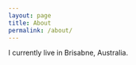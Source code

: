 ```yaml
---
layout: page
title: About
permalink: /about/
---
```


I currently live in Brisabne, Australia.

